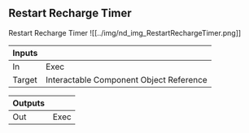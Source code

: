 ## Restart Recharge Timer
Restart Recharge Timer
![[../img/nd_img_RestartRechargeTimer.png]]

|Inputs||
|--|--|
| In | Exec |
| Target | Interactable Component Object Reference |

|Outputs||
|--|--|
| Out | Exec |
